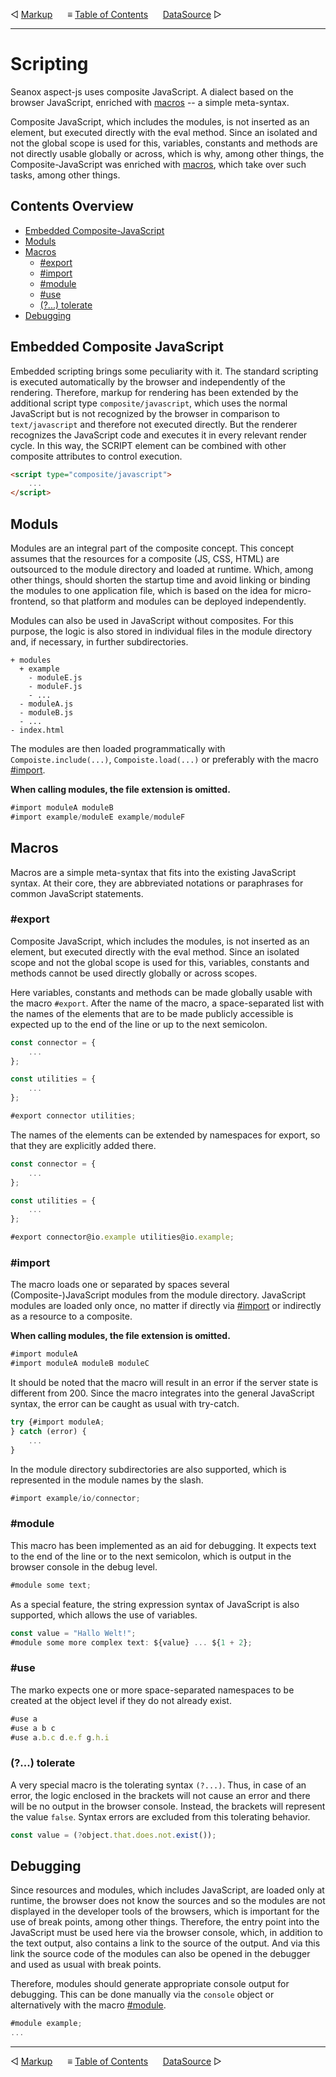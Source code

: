 &#9665; [Markup](markup.md)
&nbsp;&nbsp;&nbsp;&nbsp; &#8801; [Table of Contents](README.md#scripting)
&nbsp;&nbsp;&nbsp;&nbsp; [DataSource](datasource.md) &#9655;
- - -

# Scripting

Seanox aspect-js uses composite JavaScript. A dialect based on the browser
JavaScript, enriched with [macros](#macros) -- a simple meta-syntax.

Composite JavaScript, which includes the modules, is not inserted as an element,
but executed directly with the eval method. Since an isolated and not the global
scope is used for this, variables, constants and methods are not directly usable
globally or across, which is why, among other things, the Composite-JavaScript
was enriched with [macros](#macros), which take over such tasks, among other
things.


## Contents Overview

- [Embedded Composite-JavaScript](#embedded-composite-javascript)
- [Moduls](#moduls)
- [Macros](#macros)
  - [#export](#export)
  - [#import](#import)
  - [#module](#module)
  - [#use](#use)
  - [(?...) tolerate](#-tolerate)
- [Debugging](#debugging)


## Embedded Composite JavaScript

Embedded scripting brings some peculiarity with it. The standard scripting is
executed automatically by the browser and independently of the rendering.
Therefore, markup for rendering has been extended by the additional script type
`composite/javascript`, which uses the normal JavaScript but is not recognized
by the browser in comparison to `text/javascript` and therefore not executed
directly. But the renderer recognizes the JavaScript code and executes it in
every relevant render cycle. In this way, the SCRIPT element can be combined
with other composite attributes to control execution.

```html
<script type="composite/javascript">
    ...
</script>
```


## Moduls

Modules are an integral part of the composite concept. This concept assumes that
the resources for a composite (JS, CSS, HTML) are outsourced to the module
directory and loaded at runtime. Which, among other things, should shorten the
startup time and avoid linking or binding the modules to one application file,
which is based on the idea for micro-frontend, so that platform and modules can
be deployed independently.

Modules can also be used in JavaScript without composites. For this purpose, the
logic is also stored in individual files in the module directory and, if
necessary, in further subdirectories.

```
+ modules
  + example
    - moduleE.js
    - moduleF.js
    - ...
  - moduleA.js
  - moduleB.js
  - ...
- index.html
```

The modules are then loaded programmatically with `Compoiste.include(...)`,
`Compoiste.load(...)` or preferably with the macro [#import](#import).

__When calling modules, the file extension is omitted.__

```javascript
#import moduleA moduleB
#import example/moduleE example/moduleF
```


## Macros

Macros are a simple meta-syntax that fits into the existing JavaScript syntax.
At their core, they are abbreviated notations or paraphrases for common
JavaScript statements.

### #export

Composite JavaScript, which includes the modules, is not inserted as an element,
but executed directly with the eval method. Since an isolated scope and not the
global scope is used for this, variables, constants and methods cannot be used
directly globally or across scopes.

Here variables, constants and methods can be made globally usable with the macro
`#export`. After the name of the macro, a space-separated list with the names of
the elements that are to be made publicly accessible is expected up to the end
of the line or up to the next semicolon.

```javascript
const connector = {
    ...
};

const utilities = {
    ...
};

#export connector utilities;
```

The names of the elements can be extended by namespaces for export, so that they
are explicitly added there.

```javascript
const connector = {
    ...
};

const utilities = {
    ...
};

#export connector@io.example utilities@io.example;
```

### #import

The macro loads one or separated by spaces several (Composite-)JavaScript
modules from the module directory. JavaScript modules are loaded only once, no
matter if directly via [#import](#import) or indirectly as a resource to a
composite.

__When calling modules, the file extension is omitted.__

```javascript
#import moduleA
#import moduleA moduleB moduleC
```

It should be noted that the macro will result in an error if the server state is
different from 200. Since the macro integrates into the general JavaScript
syntax, the error can be caught as usual with try-catch.

```javascript
try {#import moduleA;
} catch (error) {
    ...    
}    
```

In the module directory subdirectories are also supported, which is represented
in the module names by the slash.

```javascript
#import example/io/connector;
```


### #module

This macro has been implemented as an aid for debugging. It expects text to the
end of the line or to the next semicolon, which is output in the browser
console in the debug level.

```javascript
#module some text;
```

As a special feature, the string expression syntax of JavaScript is also
supported, which allows the use of variables.

```javascript
const value = "Hallo Welt!";
#module some more complex text: ${value} ... ${1 + 2};
```

### #use

The marko expects one or more space-separated namespaces to be created at the
object level if they do not already exist.

```javascript
#use a
#use a b c
#use a.b.c d.e.f g.h.i
```


### (?...) tolerate

A very special macro is the tolerating syntax `(?...)`. Thus, in case of an
error, the logic enclosed in the brackets will not cause an error and there will
be no output in the browser console. Instead, the brackets will represent the
value `false`. Syntax errors are excluded from this tolerating behavior.

```javascript
const value = (?object.that.does.not.exist());
```


## Debugging

Since resources and modules, which includes JavaScript, are loaded only at
runtime, the browser does not know the sources and so the modules are not
displayed in the developer tools of the browsers, which is important for the use
of break points, among other things. Therefore, the entry point into the
JavaScript must be used here via the browser console, which, in addition to the
text output, also contains a link to the source of the output. And via this link
the source code of the modules can also be opened in the debugger and used as
usual with break points.

Therefore, modules should generate appropriate console output for debugging.
This can be done manually via the `console` object or alternatively with the
macro [#module](#module).

```javascript
#module example;
...
```



- - -
&#9665; [Markup](markup.md)
&nbsp;&nbsp;&nbsp;&nbsp; &#8801; [Table of Contents](README.md#scripting)
&nbsp;&nbsp;&nbsp;&nbsp; [DataSource](datasource.md) &#9655;
